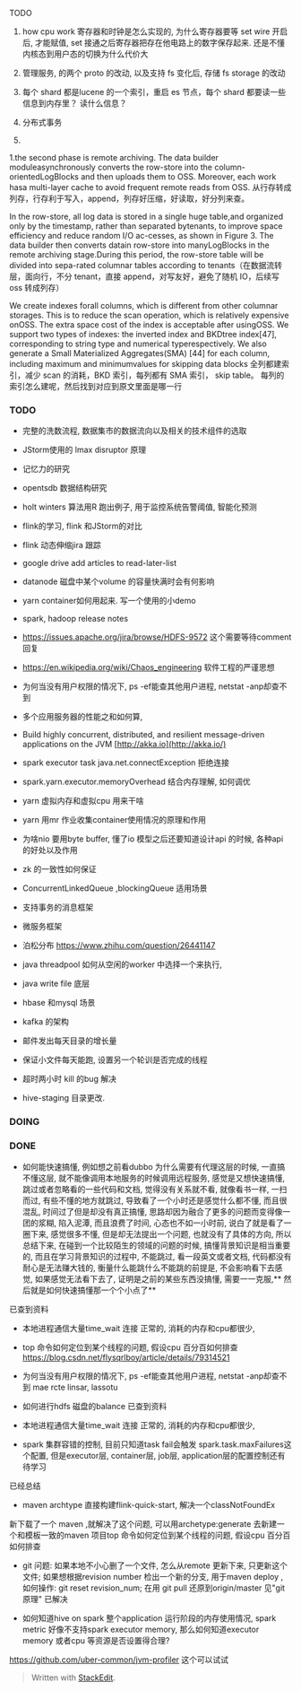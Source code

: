 TODO
1. how cpu work
寄存器和时钟是怎么实现的, 
为什么寄存器要等 set wire 开启后, 才能赋值, set 接通之后寄存器把存在他电路上的数字保存起来. 
还是不懂内核态到用户态的切换为什么代价大

2. 管理服务, 的两个 proto 的改动, 以及支持 fs 变化后, 存储 fs storage 的改动


 2. 每个 shard 都是lucene 的一个索引，重启 es 节点，每个 shard 都要读一些信息到内存里？ 读什么信息？
 3. 分布式事务

4.
 1.the second phase is remote archiving. The data builder moduleasynchronously converts the row-store into the column-orientedLogBlocks and then uploads them to OSS. Moreover, each work hasa multi-layer cache to avoid frequent remote reads from OSS. 从行存转成列存，行存利于写入，append，列存好压缩，好读取，好分列来查。

In the row-store, all log data is stored in a single huge table,and organized only by the timestamp, rather than separated bytenants, to improve space efficiency and reduce random I/O ac-cesses, as shown in Figure 3. The data builder then converts datain row-store into manyLogBlocks in the remote archiving stage.During this period, the row-store table will be divided into sepa-rated columnar tables according to tenants（在数据流转层，面向行，不分 tenant，直接 append，对写友好，避免了随机 IO，后续写 oss 转成列存）

We create indexes forall columns, which is different from other columnar storages. This is to reduce the scan operation, which is relatively expensive onOSS. The extra space cost of the index is acceptable after usingOSS. We support two types of indexes: the inverted index and BKDtree index[47], corresponding to string type and numerical typerespectively. We also generate a Small Materialized Aggregates(SMA) [44] for each column, including maximum and minimumvalues for skipping data blocks
全列都建索引，减少 scan 的消耗，BKD 索引，每列都有 SMA 索引， skip table。 每列的索引怎么建呢，然后找到对应到原文里面是哪一行

### TODO
* 完整的洗数流程, 数据集市的数据流向以及相关的技术组件的选取

* JStorm使用的 lmax disruptor 原理
* 记忆力的研究
* opentsdb 数据结构研究
* holt winters 算法用R 跑出例子, 用于监控系统告警阈值, 智能化预测
* flink的学习, flink 和JStorm的对比
* flink 动态伸缩jira 跟踪
* google drive add articles to read-later-list
* datanode 磁盘中某个volume 的容量快满时会有何影响
* yarn container如何用起来. 写一个使用的小demo
* spark, hadoop release notes

* https://issues.apache.org/jira/browse/HDFS-9572 这个需要等待comment 回复
* https://en.wikipedia.org/wiki/Chaos_engineering 软件工程的严谨思想
* 为何当没有用户权限的情况下, ps -ef能查其他用户进程, netstat -anp却查不到
* 多个应用服务器的性能之和如何算, 
* Build highly concurrent, distributed, and resilient message-driven applications on the JVM [http://akka.io](http://akka.io/)
* spark executor task java.net.connectException 拒绝连接
* spark.yarn.executor.memoryOverhead 结合内存理解, 如何调优
* yarn 虚拟内存和虚拟cpu 用来干啥
* yarn 用mr 作业收集container使用情况的原理和作用
* 为啥nio 要用byte buffer, 懂了io 模型之后还要知道设计api 的时候, 各种api 的好处以及作用

* zk 的一致性如何保证
* ConcurrentLinkedQueue ,blockingQueue 适用场景
* 支持事务的消息框架
* 微服务框架
* 泊松分布 https://www.zhihu.com/question/26441147
* java threadpool 如何从空闲的worker 中选择一个来执行, 
*  java write file 底层
* hbase 和mysql 场景
* kafka 的架构
* 邮件发出每天目录的增长量
* 保证小文件每天能跑, 设置另一个轮训是否完成的线程
* 超时两小时 kill 的bug 解决
* hive-staging 目录更改. 
### DOING



### DONE

* 如何能快速搞懂, 例如想之前看dubbo 为什么需要有代理这层的时候, 一直搞不懂这层, 就不能像调用本地服务的时候调用远程服务, 感觉是又想快速搞懂, 跳过或者忽略看的一些代码和文档, 觉得没有关系就不看, 就像看书一样, 一扫而过, 有些不懂的地方就跳过, 导致看了一个小时还是感觉什么都不懂, 而且很混乱, 时间过了但是却没有真正搞懂, 思路却因为融合了更多的问题而变得像一团的浆糊, 陷入泥潭, 而且浪费了时间, 心态也不如一小时前, 说白了就是看了一圈下来, 感觉很多不懂, 但是却无法提出一个问题, 也就没有了具体的方向, 所以总结下来, 在碰到一个比较陌生的领域的问题的时候, 搞懂背景知识是相当重要的, 而且在学习背景知识的过程中, 不能跳过, 看一段英文或者文档, 代码都没有耐心是无法赚大钱的, 衡量什么能跳什么不能跳的前提是, 不会影响看下去感觉, 如果感觉无法看下去了, 证明是之前的某些东西没搞懂, 需要一一克服,** 然后就是如何快速搞懂那一个个小点了**

已查到资料
* 本地进程通信大量time_wait 连接
正常的, 消耗的内存和cpu都很少, 




* top 命令如何定位到某个线程的问题, 假设cpu 百分百如何排查
https://blog.csdn.net/flysqrlboy/article/details/79314521



* 为何当没有用户权限的情况下, ps -ef能查其他用户进程, netstat -anp却查不到
  mae rcte linsar, lassotu
  
* 如何进行hdfs 磁盘的balance
已查到资料
* 本地进程通信大量time_wait 连接
正常的, 消耗的内存和cpu都很少, 

* spark 集群容错的控制, 目前只知道task fail会触发 spark.task.maxFailures这个配置, 但是executor层, container层, job层, application层的配置控制还有待学习

已经总结

* maven archtype 直接构建flink-quick-start, 解决一个classNotFoundEx 

新下载了一个 maven ,就解决了这个问题, 可以用archetype:generate 去新建一个和模板一致的maven 项目top 命令如何定位到某个线程的问题, 假设cpu 百分百如何排查


* git 问题: 如果本地不小心删了一个文件, 怎么从remote 更新下来, 只更新这个文件; 如果想根据revision number 检出一个新的分支, 用于maven deploy , 如何操作: git reset revision_num; 在用 git pull 还原到origin/master 
见"git 原理" 已解决

* 如何知道hive on spark 整个application 运行阶段的内存使用情况, spark metric 好像不支持spark executor memory, 那么如何知道executor memory 或者cpu 等资源是否设置得合理? 

https://github.com/uber-common/jvm-profiler 这个可以试试

> Written with [StackEdit](https://stackedit.io/).
<!--stackedit_data:
eyJoaXN0b3J5IjpbLTg5MTcyNjMwNCwtMjc1MTExMjUzLDIwNT
QxMzE3OTMsLTMzMTkxMDYxMywtMjEzNDQzMjgzOCwxODQ5MTc2
NDUsMTgyMjEwMDE0MCw2NDc3NDg4MTEsNjQ3NzQ4ODExLC0yMT
MyOTA1MjI3LC0xNzgwNzU1OTMsLTM5NTE1ODA5MiwtMTA2OTkw
ODc1OCwtMTcwNjQ1Mzc5NSwxMDA2ODA5MjgwLC00MDQyNjEwMT
csNDI5MjY4NDE2LC00ODkwMTE5MiwtMTc4NjY2ODY5MiwtMTI1
NTA3NDE5N119
-->